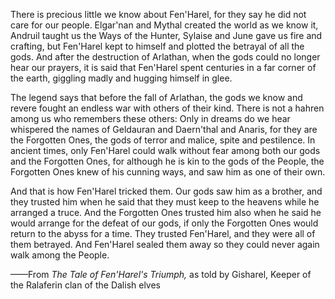 There is precious little we know about Fen'Harel, for they say he did not care for our people. Elgar'nan and Mythal created the world as we know it, Andruil taught us the Ways of the Hunter, Sylaise and June gave us fire and crafting, but Fen'Harel kept to himself and plotted the betrayal of all the gods. And after the destruction of Arlathan, when the gods could no longer hear our prayers, it is said that Fen'Harel spent centuries in a far corner of the earth, giggling madly and hugging himself in glee.

The legend says that before the fall of Arlathan, the gods we know and revere fought an endless war with others of their kind. There is not a hahren among us who remembers these others: Only in dreams do we hear whispered the names of Geldauran and Daern'thal and Anaris, for they are the Forgotten Ones, the gods of terror and malice, spite and pestilence. In ancient times, only Fen'Harel could walk without fear among both our gods and the Forgotten Ones, for although he is kin to the gods of the People, the Forgotten Ones knew of his cunning ways, and saw him as one of their own.

And that is how Fen'Harel tricked them. Our gods saw him as a brother, and they trusted him when he said that they must keep to the heavens while he arranged a truce. And the Forgotten Ones trusted him also when he said he would arrange for the defeat of our gods, if only the Forgotten Ones would return to the abyss for a time. They trusted Fen'Harel, and they were all of them betrayed. And Fen'Harel sealed them away so they could never again walk among the People.

——From <i> The Tale of Fen'Harel's Triumph, </i> as told by Gisharel, Keeper of the Ralaferin clan of the Dalish elves